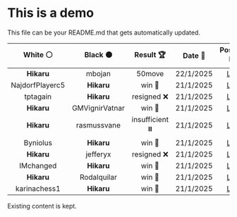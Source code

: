 # This is a demo

This file can be your README.md that gets automatically updated.

<!--START_SECTION:chessStats-->
<!-- Automatically generated with https://github.com/Balastrong/chess-stats-action -->

| White ⚪ | Black ⚫ | Result 🏆 | Date 📅 | Position 🗺️ |
|:---:|:---:|:---:|:---:|:---:|
| **Hikaru** | mbojan | 50move  | 22/1/2025 | <a href="http://www.ee.unb.ca/cgi-bin/tervo/fen.pl?select=8/8/8/8/4k3/7R/1r6/2K5 b - - 100 124">Link</a> |
| NajdorfPlayerc5 | **Hikaru** | win 🥇 | 21/1/2025 | <a href="http://www.ee.unb.ca/cgi-bin/tervo/fen.pl?select=1r2k2r/p4p2/4p1p1/1b2P3/2pN1P1p/7P/PPQN1nP1/1RK1qBR1 w k - 3 33">Link</a> |
| tptagain | **Hikaru** | resigned ❌ | 21/1/2025 | <a href="http://www.ee.unb.ca/cgi-bin/tervo/fen.pl?select=6Rn/pk5r/np2P3/2p1PpBp/b1P2P2/P4N1B/1P6/1K6 b - - 0 32">Link</a> |
| **Hikaru** | GMVignirVatnar | win 🥇 | 21/1/2025 | <a href="http://www.ee.unb.ca/cgi-bin/tervo/fen.pl?select=3r1k2/R1r3p1/3bQ2p/1R6/p2pBP2/2qP2PK/7P/8 b - - 0 45">Link</a> |
| **Hikaru** | rasmussvane | insufficient ⏸️ | 21/1/2025 | <a href="http://www.ee.unb.ca/cgi-bin/tervo/fen.pl?select=8/8/5k2/8/8/8/8/6K1 b - - 0 118">Link</a> |
| Byniolus | **Hikaru** | win 🥇 | 21/1/2025 | <a href="http://www.ee.unb.ca/cgi-bin/tervo/fen.pl?select=8/2qr2kp/5np1/8/2b1p3/2Q1P2P/5PP1/2R3K1 w - - 0 45">Link</a> |
| **Hikaru** | jefferyx | resigned ❌ | 21/1/2025 | <a href="http://www.ee.unb.ca/cgi-bin/tervo/fen.pl?select=8/8/3q4/1P6/3K4/k7/8/3Q4 w - - 3 91">Link</a> |
| IMchanged | **Hikaru** | win 🥇 | 21/1/2025 | <a href="http://www.ee.unb.ca/cgi-bin/tervo/fen.pl?select=2r3k1/5p2/3n2p1/3P4/5Q1P/P1Pqp1P1/1r2NRB1/6K1 w - - 0 40">Link</a> |
| **Hikaru** | Rodalquilar | win 🥇 | 21/1/2025 | <a href="http://www.ee.unb.ca/cgi-bin/tervo/fen.pl?select=1r2r2k/4PQ2/6N1/6P1/3n4/1p4K1/8/8 b - - 0 63">Link</a> |
| karinachess1 | **Hikaru** | win 🥇 | 21/1/2025 | <a href="http://www.ee.unb.ca/cgi-bin/tervo/fen.pl?select=2r3k1/2r4p/p3p1pb/1p1p4/5N2/1P5P/P2R1PP1/5R1K w - - 5 28">Link</a> |

<!--END_SECTION:chessStats-->

Existing content is kept.
